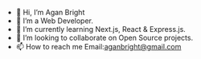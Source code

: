 - 👋 Hi, I’m Agan Bright
- 👀 I’m a Web Developer.
- 🌱 I’m currently learning Next.js, React & Express.js.
- 💞️ I’m looking to collaborate on Open Source projects.
- 📫 How to reach me Email:aganbright@gmail.com

<!---
AganBright/AganBright is a ✨ special ✨ repository because its `README.md` (this file) appears on your GitHub profile.
You can click the Preview link to take a look at your changes.
--->
